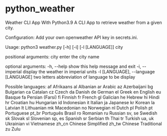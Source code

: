 # python_weather
Weather CLI App With Python3.9
A CLI App to retrieve weather from a given city.

Configuration:
Add your own openweather API key in secrets.ini.

Usage: 
python3 weather.py [-h] [-i] [-l [LANGUAGE]] city

positional arguments:
  city                  enter the city name

optional arguments:
  -h, --help            show this help message and exit
  -i, --imperial        display the weather in imperial units
  -l [LANGUAGE], --language [LANGUAGE]
                        two letters abbreviation of language to be display


Possible languages:
    af Afrikaans
    al Albanian
    ar Arabic
    az Azerbaijani
    bg Bulgarian
    ca Catalan
    cz Czech
    da Danish
    de German
    el Greek
    en English
    eu Basque
    fa Persian (Farsi)
    fi Finnish
    fr French
    gl Galician
    he Hebrew
    hi Hindi
    hr Croatian
    hu Hungarian
    id Indonesian
    it Italian
    ja Japanese
    kr Korean
    la Latvian
    lt Lithuanian
    mk Macedonian
    no Norwegian
    nl Dutch
    pl Polish
    pt Portuguese
    pt_br Português Brasil
    ro Romanian
    ru Russian
    sv, se	Swedish
    sk Slovak
    sl Slovenian
    sp, es	Spanish
    sr Serbian
    th Thai
    tr Turkish
    ua, uk Ukrainian
    vi Vietnamese
    zh_cn Chinese Simplified
    zh_tw Chinese Traditional
    zu Zulu




